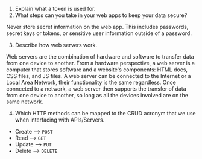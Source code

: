 1. Explain what a token is used for.
2. What steps can you take in your web apps to keep your data secure?

Never store secret information on the web app. This includes passwords, secret keys or tokens, or sensitive user information outside of a password.

3. Describe how web servers work.

Web servers are the combination of hardware and software to transfer data from one device to another. From a hardware perspective, a web server is a computer that stores software and a website's components: HTML docs, CSS files, and JS files. A web server can be connected to the Internet or a Local Area Network, their functionality is the same regardless. Once connceted to a network, a web server then supports the transfer of data from one device to another, so long as all the devices involved are on the same network.

4. Which HTTP methods can be mapped to the CRUD acronym that we use when interfacing with APIs/Servers.

- Create --> `POST`
- Read --> `GET`
- Update --> `PUT`
- Delete --> `DELETE`
